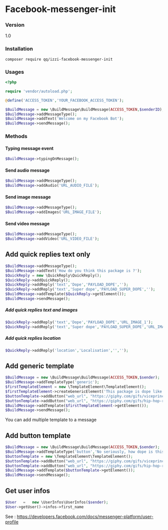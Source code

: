 # Facebook-messenger-init

### Version
1.0

### Installation

```
composer require qq/izzi-facebook-messenger-init
```


### Usages

```php
<?php

require 'vendor/autoload.php';

@define('ACCESS_TOKEN','YOUR_FACEBOOK_ACCESS_TOKEN');

$BuildMessage = new \BuildMessage\BuildMessage(ACCESS_TOKEN,$senderID);
$BuildMessage->addMessageType();
$BuildMessage->addText('Welcome on my Facebook Bot');
$BuildMessage->sendMessage();
```

### Methods

#### Typing message event 
```php
$BuildMessage->typingOnMessage();
```

#### Send audio message
```php
$BuildMessage->addMessageType();
$BuildMessage->addAudio('URL_AUDIO_FILE');
```

#### Send image message
```php
$BuildMessage->addMessageType();
$BuildMessage->addImages('URL_IMAGE_FILE');
```

#### Send video message
```php
$BuildMessage->addMessageType();
$BuildMessage->addVideo('URL_VIDEO_FILE');
```

## Add quick replies text only
```php
$BuildMessage->addMessageType();
$BuildMessage->addText('How do you think this package is ?');
$QuickReply = new \QuickReply\QuickReply();
$QuickReply->addQuickReply();
$QuickReply->addReply('text','Dope','PAYLOAD_DOPE','');
$QuickReply->addReply('text','Super dope','PAYLOAD_SUPER_DOPE','');
$BuildMessage->addTemplate($QuickReply->getElement());
$BuildMessage->sendMessage();
```

##### Add quick replies text and images
```php
$QuickReply->addReply('text','Dope','PAYLOAD_DOPE','URL_IMAGE_1');
$QuickReply->addReply('text','Super dope','PAYLOAD_SUPER_DOPE','URL_IMAGE_2');
```

##### Add quick replies location
```php
$QuickReply->addReply('location','Localisation','','');
```

## Add generic template
```php
$BuildMessage = new \BuildMessage\BuildMessage(ACCESS_TOKEN,$sender);
$BuildMessage->addTemplateType('generic');
$firstTemplateElement = new \TemplateElement\TemplateElement();
$firstTemplateElement->createGenericElement('This package is dope like that','DOPE_IMAGE','Description of how dope is this package');
$buttonTemplate->addButton("web_url", "https://giphy.com/gifs/viceprincipals-danny-mcbride-vice-principals-hbo-l46CcJYJWRg1jB3Y4", "Super dope !", "");
$buttonTemplate->addButton("web_url", "https://giphy.com/gifs/hip-hop-rap-lAk8drorgcS9W", "More than dope", "");
$BuildMessage->addTemplate($firstTemplateElement->getElement());
$BuildMessage->sendMessage();
```

You can add multiple template to a message

## Add button template
```php
$BuildMessage = new \BuildMessage\BuildMessage(ACCESS_TOKEN,$sender);
$BuildMessage->addTemplateType('button','No seriously, how dope is this package ?');
$buttonTemplate = new \TemplateElement\TemplateElement();
$buttonTemplate->addButton("web_url", "https://giphy.com/gifs/viceprincipals-danny-mcbride-vice-principals-hbo-l46CcJYJWRg1jB3Y4", "Super dope !", "");
$buttonTemplate->addButton("web_url", "https://giphy.com/gifs/hip-hop-rap-lAk8drorgcS9W", "More than dope", "");
$BuildMessage->addTemplate($buttonTemplate->getElement());
$BuildMessage->sendMessage();
```

## Get user infos
```php
$User   =   new \UserInfos\UserInfos($sender);
$User->getUser()->infos->first_name
```

See : https://developers.facebook.com/docs/messenger-platform/user-profile